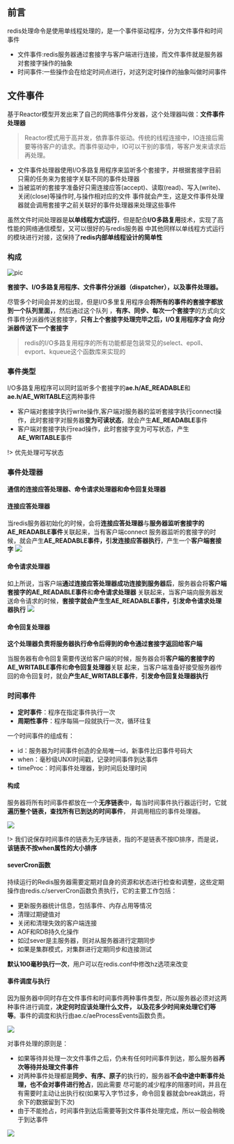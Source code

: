## 前言
redis处理命令是使用单线程处理的，是一个事件驱动程序，分为文件事件和时间事件

- 文件事件:redis服务器通过套接字与客户端进行连接，而文件事件就是服务器对套接字操作的抽象
- 时间事件:一些操作会在给定时间点进行，对这列定时操作的抽象叫做时间事件

## 文件事件
基于Reactor模型开发出来了自己的网络事件分发器，这个处理器叫做：**文件事件处理器**
> Reactor模式用于高并发，依靠事件驱动。传统的线程连接中，IO连接后需要等待客户的请求。而事件驱动中，IO可以干别的事情，等客户发来请求后再处理。

- 文件事件处理器使用I/O多路复用程序来监听多个套接字，并根据套接字目前只需的任务来为套接字关联不同的事件处理器
- 当被监听的套接字准备好只需连接应答(accept)、读取(read)、写入(write)、关闭(close)等操作时,与操作相对应的文件
事件就会产生，这是文件事件处理器就会调用套接字之前关联好的事件处理器来处理这些事件

虽然文件时间处理器是**以单线程方式运行**，但是配合**I/O多路复用**技术，实现了高性能的网络通信模型，又可以很好的与redis服务器
中其他同样以单线程方式运行的模块进行对接，这保持了**redis内部单线程设计的简单性**

### 构成
![pic](../images/20200105132923.png)

**套接字、I/O多路复用程序、文件事件分派器（dispatcher），以及事件处理器。**

尽管多个时间会并发的出现，但是I/O多里复用程序会**将所有的事件的套接字都放到一个队列里面，**，然后通过这个队列
，**有序、同步、每次一个套接字**的方式向文件事件分派器传送套接字，**只有上个套接字处理完毕之后，I/O复用程序才会
向分派器传送下一个套接字**

> redis的I/O多路复用程序的所有功能都是包装常见的select、epoll、evport、kqueue这个函数库来实现的

### 事件类型

I/O多路复用程序可以同时监听多个套接字的**ae.h/AE_READABLE**和**ae.h/AE_WRITABLE**这两种事件

- 客户端对套接字执行write操作,客户端对服务器的监听套接字执行connect操作，此时套接字对服务器**变为可读状态**，就会产生**AE_READABLE**事件
- 客户端对套接字执行read操作，此时套接字变为可写状态，产生**AE_WRITABLE**事件

!> 优先处理可写状态

### 事件处理器
**通信的连接应答处理器、命令请求处理器和命令回复处理器**

#### 连接应答处理器
当redis服务器初始化的时候，会将**连接应答处理器**与**服务器监听套接字的AE_READABLE事件**关联起来，当有客户端connect
服务器监听的套接字的时候，就会产生**AE_READABLE事件，引发连接应答器执行**，产生一个**客户端套接字**
![](../images/20200105143306.png)

#### 命令请求处理器

如上所说，当客户端**通过连接应答处理器成功连接到服务器后**，服务器会将**客户端套接字的AE_READABLE事件**和**命令请求处理器**
关联起来，当客户端向服务器发送命令请求的时候，**套接字就会产生生AE_READABLE事件，引发命令请求处理器执行**
![](../images/20200105143323.png)

#### 命令回复处理器

**这个处理器负责将服务器执行命令后得到的命令通过套接字返回给客户端**

当服务器有命令回复需要传送给客户端的时候，服务器会将**客户端的套接字的AE_WRITABLE事件**和**命令回复处理器**关联
起来，当客户端准备好接受服务器传回的命令回复时，就会**产生AE_WRITABLE事件**，**引发命令回复处理器执行**


### 时间事件

- **定时事件**：程序在指定事件执行一次
- **周期性事件**：程序每隔一段就执行一次，循环往复

一个时间事件的组成有：
- id：服务器为时间事件创造的全局唯一id，新事件比旧事件号码大
- when：毫秒级UNXI时间戳，记录时间事件到达事件
- timeProc：时间事件处理器，到时间后处理时间

#### 构成
服务器将所有时间事件都放在一个**无序链表**中，每当时间事件执行器运行时，它就**遍历整个链表，查找所有已到达的时间事件**，
并调用相应的事件处理器。

![](../images/20200105150113.png)

!> 我们说保存时间事件的链表为无序链表，指的不是链表不按ID排序，而是说，**该链表不按when属性的大小排序**

#### severCron函数

持续运行的Redis服务器需要定期对自身的资源和状态进行检查和调整，这些定期操作由redis.c/serverCron函数负责执行，它的主要工作包括：
- 更新服务器统计信息，包括事件、内存占用等情况
- 清理过期键值对
- 关闭和清理失效的客户端连接
- AOF和RDB持久化操作
- 如过sever是主服务器，则对从服务器进行定期同步
- 如果是集群模式，对集群进行定期同步和连接测试

**默认100毫秒执行一次**，用户可以在redis.conf中修改hz选项来改变

#### 事件调度与执行
因为服务器中同时存在文件事件和时间事件两种事件类型，所以服务器必须对这两种事件进行调度，**决定何时应该处理什么文件，
以及花多少时间来处理它们等等**。事件的调度和执行由ae.c/aeProcessEvents函数负责。

![](../images/20200105152029.png)

对事件处理的原则是：

- 如果等待并处理一次文件事件之后，仍未有任何时间事件到达，那么服务器**再次等待并处理文件事件**
- 对两种事件处理都是**同步、有序、原子**的执行的，服务器**不会中途中断事件处理，也不会对事件进行抢占**，因此需要
尽可能的减少程序的阻塞时间，并且在有需要时主动让出执行权(如果写入字节过多，命令回复器就会break跳出，将余下的数据留到下次)
- 由于不能抢占，时间事件到达后需要等到文件事件处理完成，所以一般会稍晚于到达事件

![](../images/20200105152515.png)

